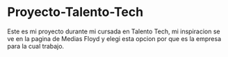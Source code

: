 # Proyecto-Talento-Tech
Este es mi proyecto durante mi cursada en Talento Tech, mi inspiracion se ve en la pagina de Medias Floyd y elegi esta opcion por que es la empresa para la cual trabajo.
